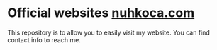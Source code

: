 # Official websites [nuhkoca.com](http://nuhkoca.com/)

This repository is to allow you to easily visit my website. You can find contact
info to reach me.
